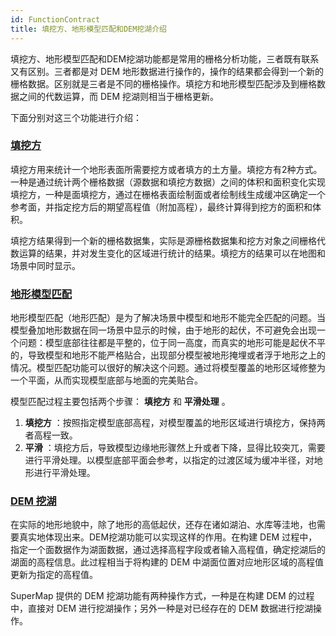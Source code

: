 ```yaml
---
id: FunctionContract
title: 填挖方、地形模型匹配和DEM挖湖介绍
---
```

填挖方、地形模型匹配和DEM挖湖功能都是常用的栅格分析功能，三者既有联系又有区别。三者都是对 DEM
地形数据进行操作的，操作的结果都会得到一个新的栅格数据。区别就是三者是不同的栅格操作。填挖方和地形模型匹配涉及到栅格数据之间的代数运算，而 DEM
挖湖则相当于栅格更新。

下面分别对这三个功能进行介绍：

### [填挖方](Raster/SurfaceAnalyst/CutFill.htm)

填挖方用来统计一个地形表面所需要挖方或者填方的土方量。填挖方有2种方式。一种是通过统计两个栅格数据（源数据和填挖方数据）之间的体积和面积变化实现填挖方，一种是面填挖方，通过在栅格表面绘制面或者绘制线生成缓冲区确定一个参考面，并指定挖方后的期望高程值（附加高程），最终计算得到挖方的面积和体积。

填挖方结果得到一个新的栅格数据集，实际是源栅格数据集和挖方对象之间栅格代数运算的结果，并对发生变化的区域进行统计的结果。填挖方的结果可以在地图和场景中同时显示。

### [地形模型匹配](Raster/SurfaceAnalyst/TerrainMatch.htm)

地形模型匹配（地形匹配）是为了解决场景中模型和地形不能完全匹配的问题。当模型叠加地形数据在同一场景中显示的时候，由于地形的起伏，不可避免会出现一个问题：模型底部往往都是平整的，位于同一高度，而真实的地形可能是起伏不平的，导致模型和地形不能严格贴合，出现部分模型被地形掩埋或者浮于地形之上的情况。模型匹配功能可以很好的解决这个问题。通过将模型覆盖的地形区域修整为一个平面，从而实现模型底部与地面的完美贴合。

模型匹配过程主要包括两个步骤： **填挖方** 和 **平滑处理** 。

1. **填挖方** ：按照指定模型底部高程，对模型覆盖的地形区域进行填挖方，保持两者高程一致。
2. **平滑** ：填挖方后，导致模型边缘地形骤然上升或者下降，显得比较突兀，需要进行平滑处理。以模型底部平面会参考，以指定的过渡区域为缓冲半径，对地形进行平滑处理。

### [DEM 挖湖](TerrainBuilder/TerrainBuilderLake.htm)

在实际的地形地貌中，除了地形的高低起伏，还存在诸如湖泊、水库等洼地，也需要真实地体现出来。DEM挖湖功能可以实现这样的作用。在构建 DEM
过程中，指定一个面数据作为湖面数据，通过选择高程字段或者输入高程值，确定挖湖后的湖面的高程信息。此过程相当于将构建的 DEM
中湖面位置对应地形区域的高程值更新为指定的高程值。

SuperMap 提供的 DEM 挖湖功能有两种操作方式，一种是在构建 DEM 的过程中，直接对 DEM 进行挖湖操作；另外一种是对已经存在的 DEM
数据进行挖湖操作。



